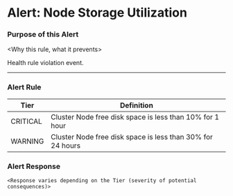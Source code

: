# Alert: Node Storage Utilization

### Purpose of this Alert

<Why this rule, what it prevents>

Health rule violation event.



------

### Alert Rule

| Tier     | Definition                                                 |
| -------- | ---------------------------------------------------------- |
| CRITICAL | Cluster Node free disk space is less than 10% for 1 hour   |
| WARNING  | Cluster Node free disk space is less than 30% for 24 hours |


### Alert Response

```
<Response varies depending on the Tier (severity of potential consequences)>
```

